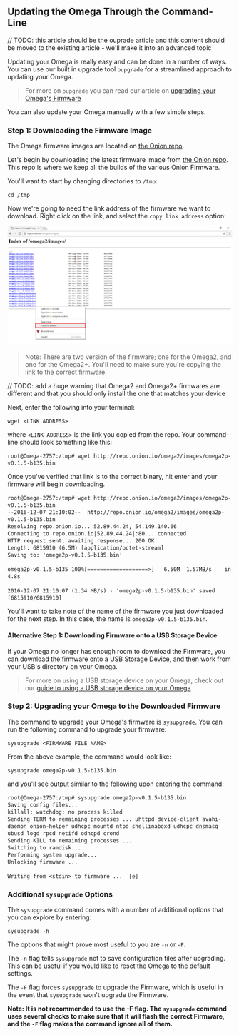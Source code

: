 ## Updating the Omega Through the Command-Line


// TODO: this article should be the ouprade article and this content should be moved to the existing article - we'll make it into an advanced topic



Updating your Omega is really easy and can be done in a number of ways. You can use our built in upgrade tool `oupgrade` for a streamlined approach to updating your Omega.

>For more on `oupgrade` you can read our article on [upgrading your Omega's Firmware](#updating-the-omega)

You can also update your Omega manually with a few simple steps.

### Step 1: Downloading the Firmware Image

The Omega firmware images are located on [the Onion repo](http://repo.onion.io/omega2/images/).

Let's begin by downloading the latest firmware image from [the Onion repo](http://repo.onion.io/omega2/images/). This repo is where we keep all the builds of the various Onion Firmware.

You'll want to start by changing directories to `/tmp`:

```
cd /tmp
```

Now we're going to need the link address of the firmware we want to download. Right click on the link, and select the `copy link address` option:

![copy link address](../img/command-line-updating-omega-pic-download-link.png)

>Note: There are two version of the firmware; one for the Omega2, and one for the Omega2+. You'll need to make sure you're copying the link to the correct firmware.

// TODO: add a huge warning that Omega2 and Omega2+ firmwares are different and that you should only install the one that matches your device


Next, enter the following into your terminal:

```
wget <LINK ADDRESS>
```

where `<LINK ADDRESS>` is the link you copied from the repo. Your command-line should look something like this:

```
root@Omega-2757:/tmp# wget http://repo.onion.io/omega2/images/omega2p-v0.1.5-b135.bin
```

Once you've verified that link is to the correct binary, hit enter and your firmware will begin downloading.

```
root@Omega-2757:/tmp# wget http://repo.onion.io/omega2/images/omega2p-v0.1.5-b135.bin
--2016-12-07 21:10:02--  http://repo.onion.io/omega2/images/omega2p-v0.1.5-b135.bin
Resolving repo.onion.io... 52.89.44.24, 54.149.140.66
Connecting to repo.onion.io|52.89.44.24|:80... connected.
HTTP request sent, awaiting response... 200 OK
Length: 6815910 (6.5M) [application/octet-stream]
Saving to: 'omega2p-v0.1.5-b135.bin'

omega2p-v0.1.5-b135 100%[===================>]   6.50M  1.57MB/s    in 4.8s

2016-12-07 21:10:07 (1.34 MB/s) - 'omega2p-v0.1.5-b135.bin' saved [6815910/6815910]
```

You'll want to take note of the name of the firmware you just downloaded for the next step. In this case, the name is `omega2p-v0.1.5-b135.bin`.

#### Alternative Step 1: Downloading Firmware onto a USB Storage Device

If your Omega no longer has enough room to download the Firmware, you can download the firmware onto a USB Storage Device, and then work from your USB's directory on your Omega.

>For more on using a USB storage device on your Omega, check out our [guide to using a USB storage device on your Omega](#usb-storage)


### Step 2: Upgrading your Omega to the Downloaded Firmware

The command to upgrade your Omega's firmware is `sysupgrade`. You can run the following command to upgrade your firmware:

```
sysupgrade <FIRMWARE FILE NAME>
```

From the above example, the command would look like:

```
sysupgrade omega2p-v0.1.5-b135.bin
```

and you'll see output similar to the following upon entering the command:

```
root@Omega-2757:/tmp# sysupgrade omega2p-v0.1.5-b135.bin
Saving config files...
killall: watchdog: no process killed
Sending TERM to remaining processes ... uhttpd device-client avahi-daemon onion-helper udhcpc mountd ntpd shellinaboxd udhcpc dnsmasq ubusd logd rpcd netifd odhcpd crond
Sending KILL to remaining processes ...
Switching to ramdisk...
Performing system upgrade...
Unlocking firmware ...

Writing from <stdin> to firmware ...  [e]
```


### Additional `sysupgrade` Options

The `sysupgrade` command comes with a number of additional options that you can explore by entering:

```
sysupgrade -h
```

The options that might prove most useful to you are `-n` or `-F`.

The `-n` flag tells `sysupgrade` not to save configuration files after upgrading. This can be useful if you would like to reset the Omega to the default settings.

The `-F` flag forces `sysupgrade` to upgrade the Firmware, which is useful in the event that `sysupgrade` won't upgrade the Firmware.

**Note: It is not recommended to use the -F flag. The `sysupgrade` command uses several checks to make sure that it will flash the correct Firmware, and the `-F` flag makes the command ignore all of them.**
